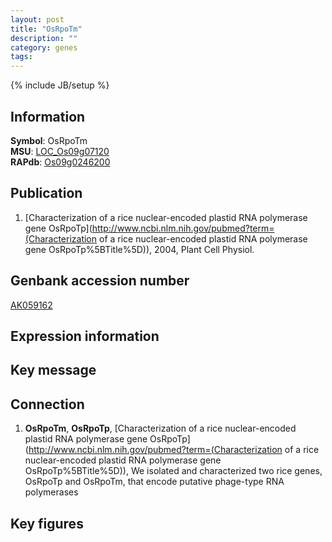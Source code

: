 ```yaml
---
layout: post
title: "OsRpoTm"
description: ""
category: genes
tags: 
---
```

{% include JB/setup %}

## Information
__Symbol__: OsRpoTm  
__MSU__: [LOC_Os09g07120](http://rice.plantbiology.msu.edu/cgi-bin/ORF_infopage.cgi?orf=LOC_Os09g07120)  
__RAPdb__: [Os09g0246200](http://rapdb.dna.affrc.go.jp/viewer/gbrowse_details/irgsp1?name=Os09g0246200)  

## Publication
1. [Characterization of a rice nuclear-encoded plastid RNA polymerase gene OsRpoTp](http://www.ncbi.nlm.nih.gov/pubmed?term=(Characterization of a rice nuclear-encoded plastid RNA polymerase gene OsRpoTp%5BTitle%5D)), 2004, Plant Cell Physiol.

## Genbank accession number
[AK059162](http://www.ncbi.nlm.nih.gov/nuccore/AK059162)

## Expression information

## Key message

## Connection
1. __OsRpoTm__, __OsRpoTp__, [Characterization of a rice nuclear-encoded plastid RNA polymerase gene OsRpoTp](http://www.ncbi.nlm.nih.gov/pubmed?term=(Characterization of a rice nuclear-encoded plastid RNA polymerase gene OsRpoTp%5BTitle%5D)), We isolated and characterized two rice genes, OsRpoTp and OsRpoTm, that encode putative phage-type RNA polymerases

## Key figures


